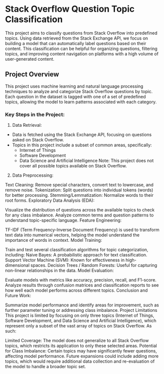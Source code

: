 # Stack Overflow Question Topic Classification
This project aims to classify questions from Stack Overflow into predefined topics. Using data retrieved from the Stack Exchange API, we focus on building a model that can automatically label questions based on their content. This classification can be helpful for organizing questions, filtering topics, and improving content navigation on platforms with a high volume of user-generated content.

## Project Overview
This project uses machine learning and natural language processing techniques to analyze and categorize Stack Overflow questions by topic. Each question in the dataset is tagged with one of a set of predefined topics, allowing the model to learn patterns associated with each category.

### Key Steps in the Project:
1. Data Retrieval:

- Data is fetched using the Stack Exchange API, focusing on questions asked on Stack Overflow.
- Topics in this project include a subset of common areas, specifically:
  - Internet of Things
  - Software Development
  - Data Science and Artificial Intelligence
Note: This project does not cover all possible topics available on Stack Overflow.

2. Data Preprocessing:

Text Cleaning: Remove special characters, convert text to lowercase, and remove noise.
Tokenization: Split questions into individual tokens (words) for better processing.
Stemming/Lemmatization: Normalize words to their root forms.
Exploratory Data Analysis (EDA):

Visualize the distribution of questions across the available topics to check for any class imbalance.
Analyze common terms and question patterns to understand topic-specific language.
Feature Engineering:

TF-IDF (Term Frequency-Inverse Document Frequency) is used to transform text data into numerical vectors, helping the model understand the importance of words in context.
Model Training:

Train and test several classification algorithms for topic categorization, including:
Naive Bayes: A probabilistic approach for text classification.
Support Vector Machine (SVM): Known for effectiveness in high-dimensional spaces.
Decision Trees / Random Forests: Useful for capturing non-linear relationships in the data.
Model Evaluation:

Evaluate models with metrics like accuracy, precision, recall, and F1-score.
Analyze results through confusion matrices and classification reports to see how well each model performs across different topics.
Conclusion and Future Work:

Summarize model performance and identify areas for improvement, such as further parameter tuning or addressing class imbalance.
Project Limitations
This project is limited by focusing on only three topics (Internet of Things, Software Development, and Data Science and Artificial Intelligence), which represent only a subset of the vast array of topics on Stack Overflow. As such:

Limited Coverage: The model does not generalize to all Stack Overflow topics, which restricts its application to only these selected areas.
Potential for Class Imbalance: Certain topics may have significantly fewer questions, affecting model performance.
Future expansions could include adding more topics, which would require additional data collection and re-evaluation of the model to handle a broader topic set.
